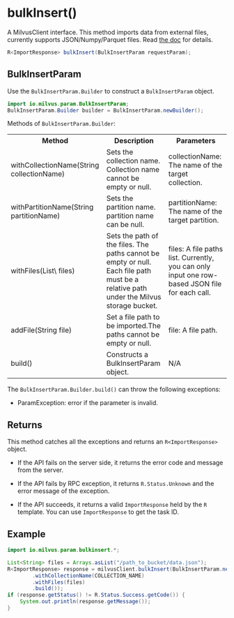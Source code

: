 # bulkInsert()

A MilvusClient interface. This method imports data from external files, currently supports JSON/Numpy/Parquet files. Read [the doc](https://milvus.io/docs/v2.3.x/bulk_insert.md) for details.

```java
R<ImportResponse> bulkInsert(BulkInsertParam requestParam);
```

## BulkInsertParam

Use the `BulkInsertParam.Builder` to construct a `BulkInsertParam` object.

```java
import io.milvus.param.BulkInsertParam;
BulkInsertParam.Builder builder = BulkInsertParam.newBuilder();
```

Methods of `BulkInsertParam.Builder`:

<table>
    <tr>
        <th>Method</th>
        <th>Description</th>
        <th>Parameters</th>
    </tr>
    <tr>
        <td>withCollectionName(String collectionName)</td>
        <td>Sets the collection name. Collection name cannot be empty or null.</td>
        <td>collectionName: The name of the target collection.</td>
    </tr>
    <tr>
        <td>withPartitionName(String partitionName)</td>
        <td>Sets the partition name. partition name can be null.</td>
        <td>partitionName: The name of the target partition.</td>
    </tr>
    <tr>
        <td>withFiles(List\<String> files)</td>
        <td>Sets the path of the files. The paths cannot be empty or null.<br/>Each file path must be a relative path under the Milvus storage bucket.</td>
        <td>files: A file paths list. Currently, you can only input one row-based JSON file for each call.</td>
    </tr>
    <tr>
        <td>addFile(String file)</td>
        <td>Set a file path to be imported.The paths cannot be empty or null.</td>
        <td>file: A file path.</td>
    </tr>
    <tr>
        <td>build()</td>
        <td>Constructs a BulkInsertParam object.</td>
        <td>N/A</td>
    </tr>
</table>

The `BulkInsertParam.Builder.build()` can throw the following exceptions:

- ParamException: error if the parameter is invalid.

## Returns

This method catches all the exceptions and returns an `R<ImportResponse>` object.

- If the API fails on the server side, it returns the error code and message from the server.

- If the API fails by RPC exception, it returns `R.Status.Unknown` and the error message of the exception.

- If the API succeeds, it returns a valid `ImportResponse` held by the `R` template. You can use `ImportResponse` to get the task ID.

## Example

```java
import io.milvus.param.bulkinsert.*;

List<String> files = Arrays.asList("/path_to_bucket/data.json");
R<ImportResponse> response = milvusClient.bulkInsert(BulkInsertParam.newBuilder()
        .withCollectionName(COLLECTION_NAME)
        .withFiles(files)
        .build());
if (response.getStatus() != R.Status.Success.getCode()) {
    System.out.println(response.getMessage());
}
```
